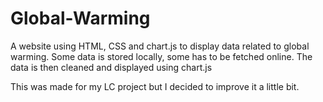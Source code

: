 # Global-Warming

A website using HTML, CSS and chart.js to display data related to global warming. Some data is stored locally, some has to be fetched online. 
The data is then cleaned and displayed using chart.js

This was made for my LC project but I decided to improve it a little bit.
